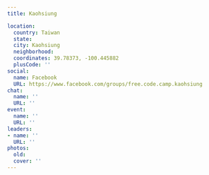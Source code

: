 ```yaml
---
title: Kaohsiung

location:
  country: Taiwan
  state: 
  city: Kaohsiung
  neighborhood: 
  coordinates: 39.78373, -100.445882
  plusCode: ''
social:
  name: Facebook
  URL: https://www.facebook.com/groups/free.code.camp.kaohsiung
chat:
  name: ''
  URL: ''
event:
  name: ''
  URL: ''
leaders:
- name: ''
  URL: ''
photos:
  old: 
  cover: ''
---
```

